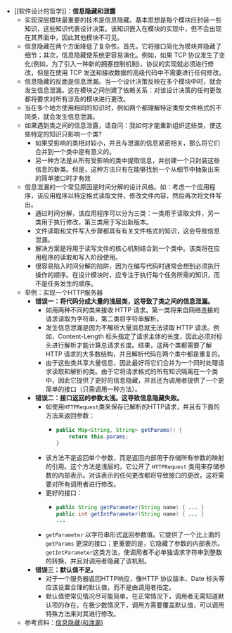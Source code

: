- [[软件设计的哲学]]：**信息隐藏和泄露**
	- 实现深层模块最重要的技术是信息隐藏。基本思想是每个模块应封装一些知识，这些知识代表设计决策。该知识嵌入在模块的实现中，但不会出现在其界面中，因此其他模块不可见。
	- 信息隐藏在两个方面降低了复杂性。首先，它将接口简化为模块并隐藏了细节；其次，信息隐藏使系统更容易演化。例如，如果 TCP 协议发生了变化(例如，为了引入一种新的拥塞控制机制)，协议的实现就必须进行修改，但是在使用 TCP 发送和接收数据的高级代码中不需要进行任何修改。
	- 信息隐藏的反面是信息泄漏。当一个设计决策反映在多个模块中时，就会发生信息泄漏。这在模块之间创建了依赖关系：对该设计决策的任何更改都将要求对所有涉及的模块进行更改。
	- 当在多个地方使用相同的知识时，例如两个都理解特定类型文件格式的不同类，就会发生信息泄漏。
	- 如果遇到类之间的信息泄露，请自问：我如何才能重新组织这些类，使这些特定的知识只影响一个类?
		- 如果受影响的类相对较小，并且与泄漏的信息紧密相关，那么将它们合并到一个类中是有意义的。
		- 另一种方法是从所有受影响的类中提取信息，并创建一个只封装这些信息的新类。但是，这种方法只有在能够找到一个从细节中抽象出来的简单接口时才有效
	- 信息泄漏的一个常见原因是时间分解的设计风格。如：考虑一个应用程序，该应用程序以特定格式读取文件，修改文件内容，然后再次将文件写出。
		- 通过时间分解，该应用程序可以分为三类：一类用于读取文件，另一类用于执行修改，第三类用于写出新版本。
		- 文件读取和文件写入步骤都具有有关文件格式的知识，这会导致信息泄漏。
		- 解决方案是将用于读写文件的核心机制结合到一个类中。该类将在应用程序的读取和写入阶段使用。
		- 很容易陷入时间分解的陷阱，因为在编写代码时通常会想到必须执行操作的顺序。在设计模块时，应专注于执行每个任务所需的知识，而不是任务发生的顺序。
	- 举例：实现一个HTTP服务器
		- **错误一：将代码分成大量的浅层类，这导致了类之间的信息泄漏。**
			- 如用两种不同的类来接收 HTTP 请求。第一类将来自网络连接的请求读取为字符串，第二类将字符串解析。
			- 发生信息泄漏是因为不解析大量消息就无法读取 HTTP 请求。例如，Content-Length 标头指定了请求主体的长度，因此必须对标头进行解析才能计算总请求长度。结果，这两个类都需要了解 HTTP 请求的大多数结构，并且解析代码在两个类中都是重复的。
			- 由于这些类共享大量信息，因此最好将它们合并为一个同时处理请求读取和解析的类。由于它将请求格式的所有知识隔离在一个类中，因此它提供了更好的信息隐藏，并且还为调用者提供了一个更简单的接口（只需调用一种方法）。
		- **错误二：接口返回的参数太浅。这导致信息隐藏失败。**
			- 如使用`HTTPRequest`类来保存已解析的HTTP请求，并且有下面的方法来返回参数：
				- ```java
				  public Map<String, String> getParams() {
				      return this.params;
				  }
				  ```
			- 该方法不是返回单个参数，而是返回内部用于存储所有参数的映射的引用。这个方法是浅层的，它公开了 `HTTPRequest` 类用来存储参数的内部表示。对该表示的任何更改都将导致接口的更改，这将需要对所有调用者进行修改。
			- 更好的接口：
				- ```java
				  public String getParameter(String name) { ... }
				  public int getIntParameter(String name) { ... }
				  ...
				  ```
			- `getParameter` 以字符串形式返回参数值。它提供了一个比上面的 `getParams` 更深的接口；更重要的是，它隐藏了参数的内部表示。`getIntParameter`这类方法，使调用者不必单独请求字符串到整数的转换，并且对调用者隐藏了该机制。
		- **错误三：默认值不足。**
			- 对于一个服务器返回HTTP响应，像HTTP 协议版本、Date 标头等应该设置合理的默认值，而不是由调用者指定。
			- 默认值使常见情况尽可能简单。在正常情况下，调用者无需知道默认项的存在。在极少数情况下，调用方需要覆盖默认值，可以调用特殊方法来对其进行修改。
	- 参考资料：[信息隐藏(和泄漏)](https://cactus-proj.github.io/A-Philosophy-of-Software-Design-zh/ch05.html#_5-1-information-hiding-%E4%BF%A1%E6%81%AF%E9%9A%90%E8%97%8F)